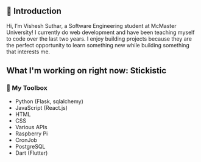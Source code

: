 ## 👋 Introduction 

Hi, I’m Vishesh Suthar, a Software Engineering student at McMaster University! I currently do web development and have been teaching myself to code over the last two years. I enjoy building projects because they are the perfect opportunity to learn something new while building something that interests me. 

## What I'm working on right now: Stickistic

### 🔧 My Toolbox
- Python (Flask, sqlalchemy)
- JavaScript (React.js)
- HTML
- CSS
- Various APIs
- Raspberry Pi
- CronJob
- PostgreSQL
- Dart (Flutter)

